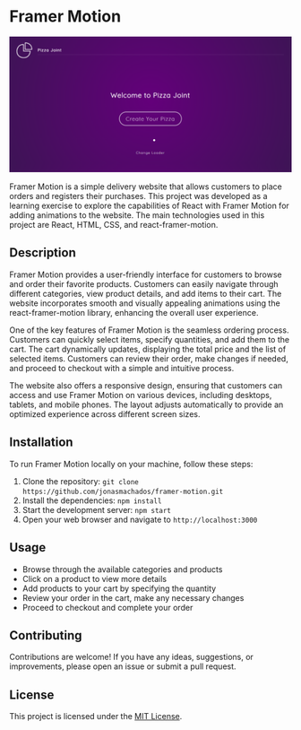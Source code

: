 # Framer Motion

![Framer Motion Logo](./homepage.PNG)

Framer Motion is a simple delivery website that allows customers to place orders and registers their purchases. This project was developed as a learning exercise to explore the capabilities of React with Framer Motion for adding animations to the website. The main technologies used in this project are React, HTML, CSS, and react-framer-motion.

## Description

Framer Motion provides a user-friendly interface for customers to browse and order their favorite products. Customers can easily navigate through different categories, view product details, and add items to their cart. The website incorporates smooth and visually appealing animations using the react-framer-motion library, enhancing the overall user experience.

One of the key features of Framer Motion is the seamless ordering process. Customers can quickly select items, specify quantities, and add them to the cart. The cart dynamically updates, displaying the total price and the list of selected items. Customers can review their order, make changes if needed, and proceed to checkout with a simple and intuitive process.

The website also offers a responsive design, ensuring that customers can access and use Framer Motion on various devices, including desktops, tablets, and mobile phones. The layout adjusts automatically to provide an optimized experience across different screen sizes.

## Installation

To run Framer Motion locally on your machine, follow these steps:

1. Clone the repository: `git clone https://github.com/jonasmachados/framer-motion.git`
2. Install the dependencies: `npm install`
3. Start the development server: `npm start`
4. Open your web browser and navigate to `http://localhost:3000`

## Usage

- Browse through the available categories and products
- Click on a product to view more details
- Add products to your cart by specifying the quantity
- Review your order in the cart, make any necessary changes
- Proceed to checkout and complete your order

## Contributing

Contributions are welcome! If you have any ideas, suggestions, or improvements, please open an issue or submit a pull request.

## License

This project is licensed under the [MIT License](LICENSE).


